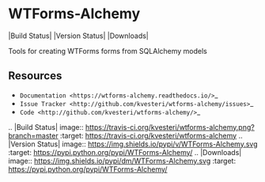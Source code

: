 WTForms-Alchemy
===============

|Build Status| |Version Status| |Downloads|

Tools for creating WTForms forms from SQLAlchemy models


Resources
---------

- `Documentation <https://wtforms-alchemy.readthedocs.io/>`_
- `Issue Tracker <http://github.com/kvesteri/wtforms-alchemy/issues>`_
- `Code <http://github.com/kvesteri/wtforms-alchemy/>`_

.. |Build Status| image:: https://travis-ci.org/kvesteri/wtforms-alchemy.png?branch=master
   :target: https://travis-ci.org/kvesteri/wtforms-alchemy
.. |Version Status| image:: https://img.shields.io/pypi/v/WTForms-Alchemy.svg
   :target: https://pypi.python.org/pypi/WTForms-Alchemy/
.. |Downloads| image:: https://img.shields.io/pypi/dm/WTForms-Alchemy.svg
   :target: https://pypi.python.org/pypi/WTForms-Alchemy/
